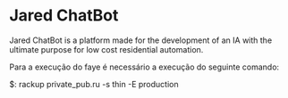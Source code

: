 # Jared ChatBot

Jared ChatBot is a platform made for the development of an IA with the ultimate purpose for low cost residential automation.

<p>Para a execução do faye é necessário a execução do seguinte comando:</p>
<p>$: rackup private_pub.ru -s thin -E production</p>

